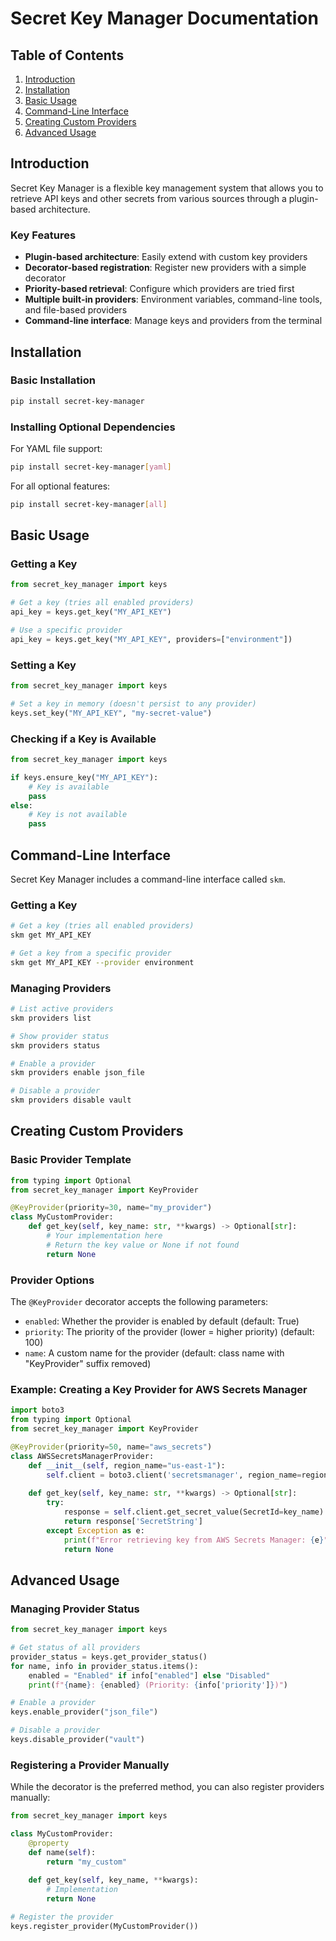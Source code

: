 # Secret Key Manager Documentation

## Table of Contents

1. [Introduction](#introduction)
2. [Installation](#installation)
3. [Basic Usage](#basic-usage)
4. [Command-Line Interface](#command-line-interface)
5. [Creating Custom Providers](#creating-custom-providers)
6. [Advanced Usage](#advanced-usage)

## Introduction

Secret Key Manager is a flexible key management system that allows you to retrieve API keys and other secrets from various sources through a plugin-based architecture.

### Key Features

- **Plugin-based architecture**: Easily extend with custom key providers
- **Decorator-based registration**: Register new providers with a simple decorator
- **Priority-based retrieval**: Configure which providers are tried first
- **Multiple built-in providers**: Environment variables, command-line tools, and file-based providers
- **Command-line interface**: Manage keys and providers from the terminal

## Installation

### Basic Installation

```bash
pip install secret-key-manager
```

### Installing Optional Dependencies

For YAML file support:
```bash
pip install secret-key-manager[yaml]
```

For all optional features:
```bash
pip install secret-key-manager[all]
```

## Basic Usage

### Getting a Key

```python
from secret_key_manager import keys

# Get a key (tries all enabled providers)
api_key = keys.get_key("MY_API_KEY")

# Use a specific provider
api_key = keys.get_key("MY_API_KEY", providers=["environment"])
```

### Setting a Key

```python
from secret_key_manager import keys

# Set a key in memory (doesn't persist to any provider)
keys.set_key("MY_API_KEY", "my-secret-value")
```

### Checking if a Key is Available

```python
from secret_key_manager import keys

if keys.ensure_key("MY_API_KEY"):
    # Key is available
    pass
else:
    # Key is not available
    pass
```

## Command-Line Interface

Secret Key Manager includes a command-line interface called `skm`.

### Getting a Key

```bash
# Get a key (tries all enabled providers)
skm get MY_API_KEY

# Get a key from a specific provider
skm get MY_API_KEY --provider environment
```

### Managing Providers

```bash
# List active providers
skm providers list

# Show provider status
skm providers status

# Enable a provider
skm providers enable json_file

# Disable a provider
skm providers disable vault
```

## Creating Custom Providers

### Basic Provider Template

```python
from typing import Optional
from secret_key_manager import KeyProvider

@KeyProvider(priority=30, name="my_provider")
class MyCustomProvider:
    def get_key(self, key_name: str, **kwargs) -> Optional[str]:
        # Your implementation here
        # Return the key value or None if not found
        return None
```

### Provider Options

The `@KeyProvider` decorator accepts the following parameters:

- `enabled`: Whether the provider is enabled by default (default: True)
- `priority`: The priority of the provider (lower = higher priority) (default: 100)
- `name`: A custom name for the provider (default: class name with "KeyProvider" suffix removed)

### Example: Creating a Key Provider for AWS Secrets Manager

```python
import boto3
from typing import Optional
from secret_key_manager import KeyProvider

@KeyProvider(priority=50, name="aws_secrets")
class AWSSecretsManagerProvider:
    def __init__(self, region_name="us-east-1"):
        self.client = boto3.client('secretsmanager', region_name=region_name)
    
    def get_key(self, key_name: str, **kwargs) -> Optional[str]:
        try:
            response = self.client.get_secret_value(SecretId=key_name)
            return response['SecretString']
        except Exception as e:
            print(f"Error retrieving key from AWS Secrets Manager: {e}")
            return None
```

## Advanced Usage

### Managing Provider Status

```python
from secret_key_manager import keys

# Get status of all providers
provider_status = keys.get_provider_status()
for name, info in provider_status.items():
    enabled = "Enabled" if info["enabled"] else "Disabled"
    print(f"{name}: {enabled} (Priority: {info['priority']})")

# Enable a provider
keys.enable_provider("json_file")

# Disable a provider
keys.disable_provider("vault")
```

### Registering a Provider Manually

While the decorator is the preferred method, you can also register providers manually:

```python
from secret_key_manager import keys

class MyCustomProvider:
    @property
    def name(self):
        return "my_custom"
        
    def get_key(self, key_name, **kwargs):
        # Implementation
        return None

# Register the provider
keys.register_provider(MyCustomProvider())
```